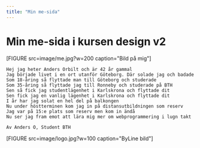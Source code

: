 ```yaml
---
title: "Min me-sida"
---
```

Min me-sida i kursen design v2
==============================

[FIGURE src=image/me.jpg?w=200 caption="Bild på mig"]

    Hej jag heter Anders Orbilt och är 42 år gammal
    Jag började livet i en ort utanför Göteborg. Där solade jag och badade
    Som 18-åring så flyttade man till Göteborg och studerade
    Som 35-åring så flyttade jag till Ronneby och studerade på BTH
    Sen så fick jag studentlägenhet i Karlskrona och flyttade dit
    Sen fick jag en vanlig lägenhet i Karlskrona och flyttade dit
    I år har jag solat en hel del på balkongen
    Nu under höstterminen kom jag in på distansutbildningen som reserv
    Jag var på 15:e plats som reserv men kom in ändå
    Nu ser jag fram emot att lära mig mer om webprogrammering i lugn takt

    Av Anders O, Student BTH
[FIGURE src=image/logo.jpg?w=100 caption="ByLine bild"]
